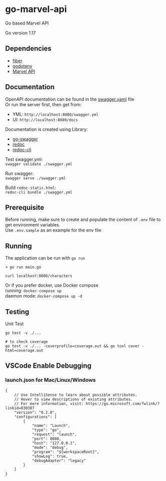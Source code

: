 # go-marvel-api

Go based Marvel API

Go version 1.17

## Dependencies
 - [fiber](https://github.com/gofiber/fiber) 
 - [godotenv](https://github.com/joho/godotenv)  
 - [Marvel API](https://developer.marvel.com/)

## Documentation

OpenAPI documentation can be found in the [swagger.yaml](./swagger.yaml) file  
Or run the server first, then get from:
 - YML: `http://localhost:8080/swagger.yml`
 - UI: `http://localhost:8080/docs`

Documentation is created using Library:
 - [go-swagger](https://www.gorillatoolkit.org/) 
 - [redoc](https://github.com/Redocly/redoc)  
 - [redoc-cli](https://redoc.ly/docs/redoc/quickstart/cli/)

Test swagger.yml:  
`swagger validate ./swagger.yml`

Run swagger:  
`swagger serve ./swagger.yml`

Build `redoc-static.html`:  
`redoc-cli bundle ./swagger.yml`

## Prerequisite
Before running, make sure to create and populate the content of `.env` file to get environment variables.  
Use `.env.sample` as an example for the env file

## Running

The application can be run with `go run`

```
➜ go run main.go

curl localhost:8080/characters
```

Or if you prefer docker, use Docker compose  
running: `docker-compose up`  
daemon mode: `docker-compose up -d`

## Testing
Unit Test
```
go test -v ./...

# to check coverage
go test -v ./... -coverprofile=coverage.out && go tool cover -html=coverage.out
```

## VSCode Enable Debugging
### launch.json for Mac/Linux/Windows
```
{
    // Use IntelliSense to learn about possible attributes.
    // Hover to view descriptions of existing attributes.
    // For more information, visit: https://go.microsoft.com/fwlink/?linkid=830387
    "version": "0.2.0",
    "configurations": [
        {
            "name": "Launch",
            "type": "go",
            "request": "launch",
            "port": 8080,
            "host": "127.0.0.1",
            "mode": "debug",
            "program": "${workspaceRoot}",
            "showLog": true,
            "debugAdapter": "legacy"
        }
    ]
}
```